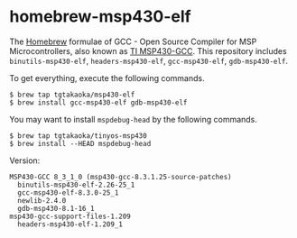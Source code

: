 homebrew-msp430-elf
===================

The [Homebrew][] formulae of GCC - Open Source Compiler for MSP
Microcontrollers, also known as [TI MSP430-GCC][]. This repository includes
`binutils-msp430-elf`, `headers-msp430-elf`, `gcc-msp430-elf`,
`gdb-msp430-elf`.

To get everything, execute the following commands.

    $ brew tap tgtakaoka/msp430-elf
    $ brew install gcc-msp430-elf gdb-msp430-elf

You may want to install `mspdebug-head` by the following commands.

    $ brew tap tgtakaoka/tinyos-msp430
    $ brew install --HEAD mspdebug-head

Version:

    MSP430-GCC 8_3_1_0 (msp430-gcc-8.3.1.25-source-patches)
      binutils-msp430-elf-2.26-25_1
      gcc-msp430-elf-8.3.0-25_1
      newlib-2.4.0
      gdb-msp430-8.1-16_1
    msp430-gcc-support-files-1.209
      headers-msp430-elf-1.209_1

[Homebrew]: https://brew.sh/
[TI MSP430-GCC]: http://www.ti.com/tool/MSP430-GCC-OPENSOURCE
